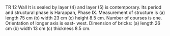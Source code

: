 TR 12 Wall It is sealed by layer (4) and
layer (5) is contemporary. Its period
and structural phase is Harappan,
Phase IX. Measurement of
structure is (a) length 75 cm (b)
width 23 cm (c) height 8.5 cm.
Number of courses is one.
Orientation of longer axis is east-
west. Dimension of bricks: (a)
length 26 cm (b) width 13 cm (c)
thickness 8.5 cm.